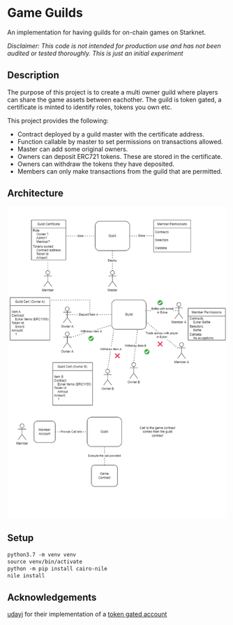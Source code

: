 # Game Guilds
An implementation for having guilds for on-chain games on Starknet.

_Disclaimer: This code is not intended for production use and has not been audited or tested thoroughly. This is just an initial experiment_

## Description
The purpose of this project is to create a multi owner guild where players can share the game assets between eachother. The guild is token gated, a certificate is minted to identify roles, tokens you own etc.

This project provides the following:

  - Contract deployed by a guild master with the certificate address.
  - Function callable by master to set permissions on transactions allowed.
  - Master can add some original owners.
  - Owners can deposit ERC721 tokens. These are stored in the certificate.
  - Owners can withdraw the tokens they have deposited.
  - Members can only make transactions from the guild that are permitted.

## Architecture

<img src="./Guild_Architecture_V0.1.0.png" alt="guild-architecture">

## Setup

```
python3.7 -m venv venv
source venv/bin/activate
python -m pip install cairo-nile
nile install
```

## Acknowledgements

[udayj](https://twitter.com/udayj) for their implementation of a [token gated account](https://github.com/udayj/token_gated_account)